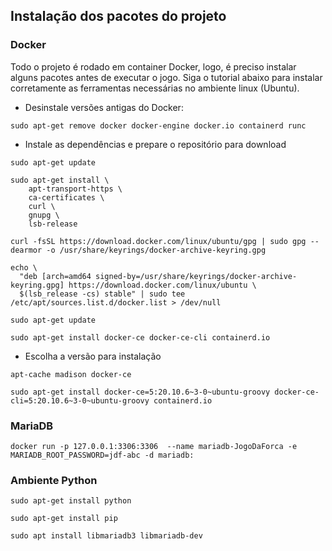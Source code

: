 ## Instalação dos pacotes do projeto

### Docker
Todo o projeto é rodado em container Docker, logo, é preciso instalar alguns pacotes antes de executar o jogo.
Siga o tutorial abaixo para instalar corretamente as ferramentas necessárias no ambiente linux (Ubuntu).

- Desinstale versões antigas do Docker:
```
sudo apt-get remove docker docker-engine docker.io containerd runc
```

- Instale as dependências e prepare o repositório para download

```
sudo apt-get update
```
```
sudo apt-get install \
    apt-transport-https \
    ca-certificates \
    curl \
    gnupg \
    lsb-release
```    
```
curl -fsSL https://download.docker.com/linux/ubuntu/gpg | sudo gpg --dearmor -o /usr/share/keyrings/docker-archive-keyring.gpg
```
```
echo \
  "deb [arch=amd64 signed-by=/usr/share/keyrings/docker-archive-keyring.gpg] https://download.docker.com/linux/ubuntu \
  $(lsb_release -cs) stable" | sudo tee /etc/apt/sources.list.d/docker.list > /dev/null
```
```
sudo apt-get update
```
```
sudo apt-get install docker-ce docker-ce-cli containerd.io
```

- Escolha a versão para instalação
```
apt-cache madison docker-ce
```
```
sudo apt-get install docker-ce=5:20.10.6~3-0~ubuntu-groovy docker-ce-cli=5:20.10.6~3-0~ubuntu-groovy containerd.io
```

### MariaDB

```
docker run -p 127.0.0.1:3306:3306  --name mariadb-JogoDaForca -e MARIADB_ROOT_PASSWORD=jdf-abc -d mariadb:
```

### Ambiente Python
```
sudo apt-get install python
```
```
sudo apt-get install pip
```
```
sudo apt install libmariadb3 libmariadb-dev
```
